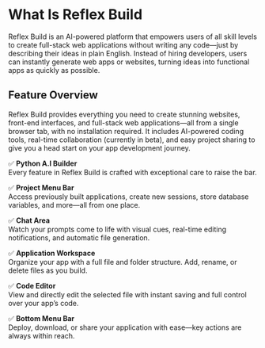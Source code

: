 # What Is Reflex Build

Reflex Build is an AI-powered platform that empowers users of all skill levels to create full-stack web applications
without writing any code—just by describing their ideas in plain English. Instead of hiring developers, users can
instantly generate web apps or websites, turning ideas into functional apps as quickly as possible.

## Feature Overview

Reflex Build provides everything you need to create stunning websites, front-end interfaces, and full-stack web
applications—all from a single browser tab, with no installation required. It includes AI-powered coding tools,
real-time collaboration (currently in beta), and easy project sharing to give you a head start on your app development
journey.

✅ **Python A.I Builder**  
Every feature in Reflex Build is crafted with exceptional care to raise the bar.

✅ **Project Menu Bar**  
Access previously built applications, create new sessions, store database variables, and more—all from one place.

✅ **Chat Area**  
Watch your prompts come to life with visual cues, real-time editing notifications, and automatic file generation.

✅ **Application Workspace**  
Organize your app with a full file and folder structure. Add, rename, or delete files as you build.

✅ **Code Editor**  
View and directly edit the selected file with instant saving and full control over your app’s code.

✅ **Bottom Menu Bar**  
Deploy, download, or share your application with ease—key actions are always within reach.


